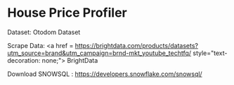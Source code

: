 # House Price Profiler


Dataset: <a href = https://www.otodom.pl/  style="text-decoration: none;"> Otodom Dataset</a><br>

Scrape Data: <a href = https://brightdata.com/products/datasets?utm_source=brand&utm_campaign=brnd-mkt_youtube_techtfq/ style="text-decoration: none;"> BrightData </a><br>

Download SNOWSQL : https://developers.snowflake.com/snowsql/
<br>
